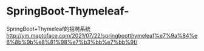 # SpringBoot-Thymeleaf-
SpringBoot+Thymeleaf的招聘系统
http://ym.maptoface.com/2021/07/22/springbootthymeleaf%e7%9a%84%e6%8b%9b%e8%81%98%e7%b3%bb%e7%bb%9f/
